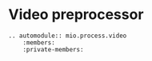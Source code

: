# Video preprocessor

```{eval-rst}
.. automodule:: mio.process.video
    :members:
    :private-members:
```